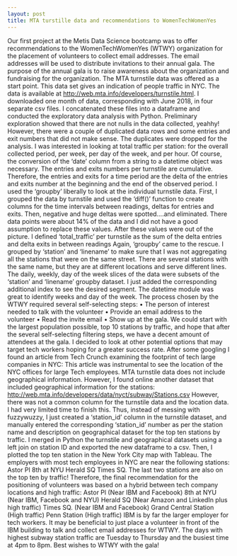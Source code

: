 ```yaml
---
layout: post
title: MTA turstille data and recommendations to WomenTechWomenYes
---
```


Our first project at the Metis Data Science bootcamp was to offer recommendations to the WomenTechWomenYes (WTWY) organization for the placement of volunteers to collect email addresses.
The email addresses will be used to distribute invitations to their annual gala. The purpose of the annual gala is to raise awareness about the organization and fundraising for the organization.
The MTA turnstile data was offered as a start point. This data set gives an indication of people traffic in NYC.  The data is available at http://web.mta.info/developers/turnstile.html.
I downloaded one month of data, corresponding with June 2018, in four separate csv files. I concatenated these files into a dataframe and conducted the exploratory data analysis with Python.
Preliminary exploration showed that there are not nulls in the data collected, yeahhy!
However, there were a couple of duplicated data rows and some entries and exit numbers that did not make sense.
The duplicates were dropped for the analysis.
I was interested in looking at total traffic per station: for the overall collected period, per week,  per day of the week, and per hour. 
Of course, the conversion of the ‘date’ column from a string to a datetime object was necessary.
The entries and exits numbers per turnstile are cumulative. Therefore, the entries and exits for a time period are the delta of the entries and exits number at the beginning and the end of the observed period.
I used the ‘groupby’ liberally to look at the individual turnstile data.  First, I grouped the data by turnstile and used the ‘diff()’ function to create columns for the time intervals between readings, deltas for entries and exits.
Then, negative and huge deltas were spotted….and eliminated. There data points were about 14% of the data and I did not have a good assumption to replace these values.
After these values were out of the picture. I defined ‘total_traffic’ per turnstile as the sum of the delta entries and delta exits in between readings
Again, ‘groupby’ came to the rescue. I grouped by ‘station’ and ‘linename’ to make sure that I was not aggregating all the stations that were on the same street. There are several stations with the same name, but they are at different locations and serve different lines.
The daily, weekly, day of the week slices of the data were subsets of the ‘station’ and ‘linename’ groupby dataset. I just added the corresponding additional index to see the desired segment.
The datetime module was great to identify weeks and day of the week.
The process chosen by the WTWY required several self-selecting steps:
	•	The person of interest needed to talk with the volunteer
	•	Provide an email address to the volunteer
	•	Read the invite email
	•	Show up at the gala.
We could start with the largest population possible, top 10 stations by traffic, and hope that after the several self-selecting filtering steps, we have a decent amount of attendees at the gala.
I decided to look at other potential options that may target tech workers hoping for a greater success rate.
After some googling I found an article from Tech Crunch examining the footprint of tech large companies in NYC: 
This article was instrumental to see the location of the NYC offices for large Tech employees.
MTA turnstile data does not include geographical information. However, I found online another dataset that included geographical information for the stations: http://web.mta.info/developers/data/nyct/subway/Stations.csv
However, there was not a common column for the turnstile data and the location data.
I had very limited time to finish this. Thus, instead of messing with fuzzywuzzy, I just created a ‘station_id’ column in the turnstile dataset, and manually entered the corresponding ‘station_id’ number as per the station name and description on geographical dataset for the top ten stations by traffic.
I merged in Python the turnstile and geographical datasets using a left join on station ID and exported the new dataframe to a csv. Then, I plotted the top ten station in the New York City map with Tableau.
The employers with most tech employees in NYC are near the following stations:
Astor Pl 
8th at NYU
Herald SQ
Times SQ.
The last two stations are also on the top ten by traffic!
Therefore, the final recommendation for the positioning of volunteers was based on a hybrid between tech company locations and high traffic:
Astor Pl  (Near IBM and Facebook)
8th at NYU  (Near IBM, Facebook and NYU)
Herald SQ (Near Amazon and LinkedIn plus high traffic) 
Times SQ. (Near IBM and Facebook)
Grand Central Station (High traffic)
Penn Station (High traffic)
IBM is by far the larger employer for tech workers. It may be beneficial to just place a volunteer in front of the IBM building to talk and collect email addresses for WTWY.
The days with highest subway station traffic are Tuesday to Thursday and the busiest time at 4pm to 8pm.
Best wishes to WTWY with the gala!


